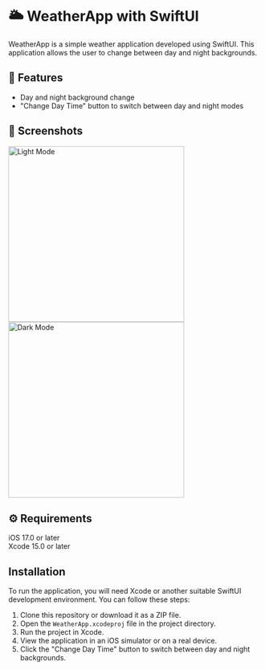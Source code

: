 # 🌥️ WeatherApp with SwiftUI
WeatherApp is a simple weather application developed using SwiftUI. This application allows the user to change between day and night backgrounds.

## 📍 Features

- Day and night background change
- "Change Day Time" button to switch between day and night modes

## 📸 Screenshots
<img width="350" alt="Light Mode" src="https://github.com/drgndenis/WeatherApp/assets/101059619/649d016f-491b-4f05-957d-b3ff22b63624">
<img width="350" alt="Dark Mode" src="https://github.com/drgndenis/WeatherApp/assets/101059619/033eda30-bbcb-4ab7-b63b-c9faa4ca3949">

## ⚙️ Requirements
iOS 17.0 or later
<br>
Xcode 15.0 or later

##  Installation
To run the application, you will need Xcode or another suitable SwiftUI development environment. You can follow these steps:

1. Clone this repository or download it as a ZIP file.
2. Open the `WeatherApp.xcodeproj` file in the project directory.
3. Run the project in Xcode.
4. View the application in an iOS simulator or on a real device.
5. Click the "Change Day Time" button to switch between day and night backgrounds.

